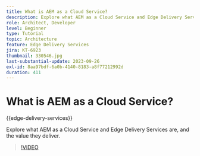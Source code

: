 ```yaml
---
title: What is AEM as a Cloud Service?
description: Explore what AEM as a Cloud Service and Edge Delivery Services are, and the value they deliver.
role: Architect, Developer
level: Beginner
type: Tutorial
topic: Architecture
feature: Edge Delivery Services
jira: KT-6923
thumbnail: 330546.jpg
last-substantial-update: 2023-09-26
exl-id: 8aa97bdf-6a0b-4140-8183-a8f77212992d
duration: 411
---
```

# What is AEM as a Cloud Service?

{{edge-delivery-services}}

Explore what AEM as a Cloud Service and Edge Delivery Services are, and the value they deliver.

>[!VIDEO](https://video.tv.adobe.com/v/330546?quality=12&learn=on)
